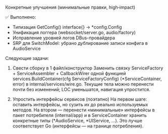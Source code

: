 Конкретные улучшения (минимальные правки, high‑impact)

✅ Выполнено:
- Типизация GetConfig() interface{} → *config.Config
- Унификация логгера (websocket/server.go, audio/factory)
- Исправление уровней логов DBus-провайдера
- SRP для SwitchModel: убрано дублирование записи конфига в AudioService

Следующие задачи:
1) Свести сборку в 1 файл/конструктор
Заменить связку ServiceFactory + ServiceAssembler + CallbackWirer одной функцией services.BuildContainer(cfg ServiceFactoryConfig) (*ServiceContainer, error) в internal/services/wire.go. Текущие тела можно перенести почти без изменений; LOC уменьшатся, навигация упростится.

2) Упростить интерфейсы сервисов (поэтапно)
На первом шаге: оставить интерфейсы, но сузить их до реально используемых методов. На втором — перенести «минимальные» интерфейсы в пакет потребителя (internal/app) и в ServiceContainer хранить конкретные типы (*AudioService, *UIService, ...). Это лучше соответствует Go (интерфейсы — на границе потребления).

